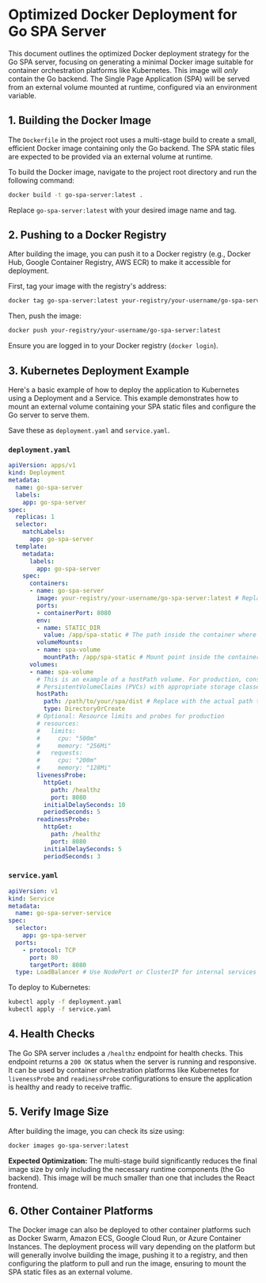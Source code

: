 # Optimized Docker Deployment for Go SPA Server

This document outlines the optimized Docker deployment strategy for the Go SPA server, focusing on generating a minimal Docker image suitable for container orchestration platforms like Kubernetes. This image will *only* contain the Go backend. The Single Page Application (SPA) will be served from an external volume mounted at runtime, configured via an environment variable.

## 1. Building the Docker Image

The `Dockerfile` in the project root uses a multi-stage build to create a small, efficient Docker image containing only the Go backend. The SPA static files are expected to be provided via an external volume at runtime.

To build the Docker image, navigate to the project root directory and run the following command:

```bash
docker build -t go-spa-server:latest .
```

Replace `go-spa-server:latest` with your desired image name and tag.

## 2. Pushing to a Docker Registry

After building the image, you can push it to a Docker registry (e.g., Docker Hub, Google Container Registry, AWS ECR) to make it accessible for deployment.

First, tag your image with the registry's address:

```bash
docker tag go-spa-server:latest your-registry/your-username/go-spa-server:latest
```

Then, push the image:

```bash
docker push your-registry/your-username/go-spa-server:latest
```

Ensure you are logged in to your Docker registry (`docker login`).

## 3. Kubernetes Deployment Example

Here's a basic example of how to deploy the application to Kubernetes using a Deployment and a Service. This example demonstrates how to mount an external volume containing your SPA static files and configure the Go server to serve them.

Save these as `deployment.yaml` and `service.yaml`.

### `deployment.yaml`

```yaml
apiVersion: apps/v1
kind: Deployment
metadata:
  name: go-spa-server
  labels:
    app: go-spa-server
spec:
  replicas: 1
  selector:
    matchLabels:
      app: go-spa-server
  template:
    metadata:
      labels:
        app: go-spa-server
    spec:
      containers:
      - name: go-spa-server
        image: your-registry/your-username/go-spa-server:latest # Replace with your image
        ports:
        - containerPort: 8080
        env:
        - name: STATIC_DIR
          value: /app/spa-static # The path inside the container where SPA files will be mounted
        volumeMounts:
        - name: spa-volume
          mountPath: /app/spa-static # Mount point inside the container
      volumes:
      - name: spa-volume
        # This is an example of a hostPath volume. For production, consider
        # PersistentVolumeClaims (PVCs) with appropriate storage classes.
        hostPath:
          path: /path/to/your/spa/dist # Replace with the actual path to your SPA's build output on the host
          type: DirectoryOrCreate
        # Optional: Resource limits and probes for production
        # resources:
        #   limits:
        #     cpu: "500m"
        #     memory: "256Mi"
        #   requests:
        #     cpu: "200m"
        #     memory: "128Mi"
        livenessProbe:
          httpGet:
            path: /healthz
            port: 8080
          initialDelaySeconds: 10
          periodSeconds: 5
        readinessProbe:
          httpGet:
            path: /healthz
            port: 8080
          initialDelaySeconds: 5
          periodSeconds: 3
```

### `service.yaml`

```yaml
apiVersion: v1
kind: Service
metadata:
  name: go-spa-server-service
spec:
  selector:
    app: go-spa-server
  ports:
    - protocol: TCP
      port: 80
      targetPort: 8080
  type: LoadBalancer # Use NodePort or ClusterIP for internal services
```

To deploy to Kubernetes:

```bash
kubectl apply -f deployment.yaml
kubectl apply -f service.yaml
```

## 4. Health Checks

The Go SPA server includes a `/healthz` endpoint for health checks. This endpoint returns a `200 OK` status when the server is running and responsive. It can be used by container orchestration platforms like Kubernetes for `livenessProbe` and `readinessProbe` configurations to ensure the application is healthy and ready to receive traffic.

## 5. Verify Image Size

After building the image, you can check its size using:

```bash
docker images go-spa-server:latest
```

**Expected Optimization:** The multi-stage build significantly reduces the final image size by only including the necessary runtime components (the Go backend). This image will be much smaller than one that includes the React frontend.

## 6. Other Container Platforms

The Docker image can also be deployed to other container platforms such as Docker Swarm, Amazon ECS, Google Cloud Run, or Azure Container Instances. The deployment process will vary depending on the platform but will generally involve building the image, pushing it to a registry, and then configuring the platform to pull and run the image, ensuring to mount the SPA static files as an external volume.